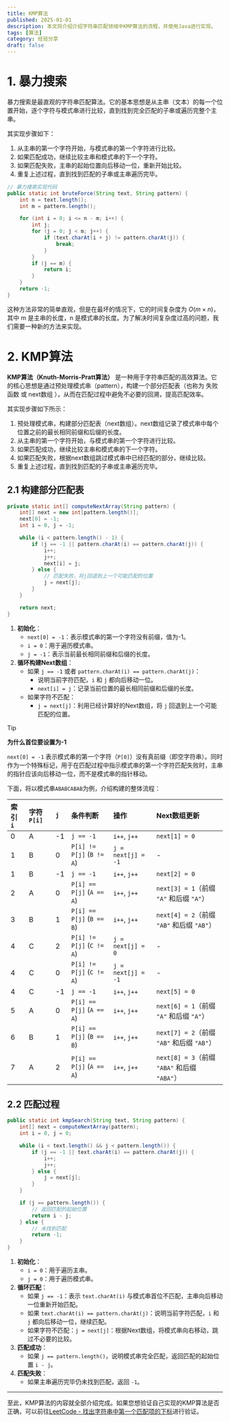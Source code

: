 ```yaml
---
title: KMP算法
published: 2025-01-01
description: 本文将介绍介绍字符串匹配领域中KMP算法的流程，并使用Java进行实现。
tags: [算法]
category: 经验分享
draft: false
---
```


# 1. 暴力搜索

暴力搜索是最直观的字符串匹配算法。它的基本思想是从主串（文本）的每一个位置开始，逐个字符与模式串进行比较，直到找到完全匹配的子串或遍历完整个主串。

其实现步骤如下：

1. 从主串的第一个字符开始，与模式串的第一个字符进行比较。
2. 如果匹配成功，继续比较主串和模式串的下一个字符。
3. 如果匹配失败，主串的起始位置向后移动一位，重新开始比较。
4. 重复上述过程，直到找到匹配的子串或主串遍历完毕。

```java
// 暴力搜索实现代码
public static int bruteForce(String text, String pattern) {
    int n = text.length(); 
    int m = pattern.length();

    for (int i = 0; i <= n - m; i++) {
        int j;
        for (j = 0; j < m; j++) {
            if (text.charAt(i + j) != pattern.charAt(j)) {
                break; 
            }
        }
        if (j == m) {
            return i;
        }
    }
    return -1;
}
```

这种方法非常的简单直观，但是在最坏的情况下，它的时间复杂度为 $O(m×n)$，其中 m 是主串的长度，n 是模式串的长度。为了解决时间复杂度过高的问题，我们需要一种新的方法来实现。



# 2. KMP算法

**KMP算法（Knuth-Morris-Pratt算法）** 是一种用于字符串匹配的高效算法。它的核心思想是通过预处理模式串（pattern），构建一个部分匹配表（也称为 失败函数 或 next数组 ），从而在匹配过程中避免不必要的回溯，提高匹配效率。

其实现步骤如下所示：

1. 预处理模式串，构建部分匹配表（next数组）。next数组记录了模式串中每个位置之前的最长相同前缀和后缀的长度。
2. 从主串的第一个字符开始，与模式串的第一个字符进行比较。
3. 如果匹配成功，继续比较主串和模式串的下一个字符。
4. 如果匹配失败，根据next数组跳过模式串中已经匹配的部分，继续比较。
5. 重复上述过程，直到找到匹配的子串或主串遍历完毕。



## 2.1 构建部分匹配表

```java
private static int[] computeNextArray(String pattern) {
    int[] next = new int[pattern.length()];
    next[0] = -1;
    int i = 0, j = -1;

    while (i < pattern.length() - 1) {
        if (j == -1 || pattern.charAt(i) == pattern.charAt(j)) {
            i++;
            j++;
            next[i] = j;
        } else {
            // 匹配失败，将j回退到上一个可能匹配的位置
            j = next[j];
        }
    }

    return next;
}
```

1. **初始化**：
   - `next[0] = -1`：表示模式串的第一个字符没有前缀，值为-1。
   - `i = 0`：用于遍历模式串。
   - `j = -1`：表示当前最长相同前缀和后缀的长度。
2. **循环构建Next数组**：
   - 如果 `j == -1` 或者 `pattern.charAt(i) == pattern.charAt(j)`：
     - 说明当前字符匹配，`i` 和 `j` 都向后移动一位。
     - `next[i] = j`：记录当前位置的最长相同前缀和后缀的长度。
   - 如果字符不匹配：
     - `j = next[j]`：利用已经计算好的Next数组，将 `j` 回退到上一个可能匹配的位置。

> [!TIP]
>
> **为什么首位要设置为-1**
>
> `next[0] = -1` 表示模式串的第一个字符（`P[0]`）没有真前缀（即空字符串）。同时作为一个特殊标记，用于在匹配过程中指示模式串的第一个字符匹配失败时，主串的指针应该向后移动一位，而不是模式串的指针移动。

下面，将以模式串`ABABCABAB`为例，介绍构建的整体流程：

| 索引 `i` | 字符 `P[i]` | `j`  | 条件判断                  | 操作               | Next数组更新                                 |
| :------- | :---------- | :--- | :------------------------ | :----------------- | :------------------------------------------- |
| 0        | A           | -1   | `j == -1`                 | `i++`, `j++`       | `next[1] = 0`                                |
| 1        | B           | 0    | `P[i] != P[j]` (`B != A`) | `j = next[j] = -1` | -                                            |
| 1        | B           | -1   | `j == -1`                 | `i++`, `j++`       | `next[2] = 0`                                |
| 2        | A           | 0    | `P[i] == P[j]` (`A == A`) | `i++`, `j++`       | `next[3] = 1`（前缀 `"A"` 和后缀 `"A"`）     |
| 3        | B           | 1    | `P[i] == P[j]` (`B == B`) | `i++`, `j++`       | `next[4] = 2`（前缀 `"AB"` 和后缀 `"AB"`）   |
| 4        | C           | 2    | `P[i] != P[j]` (`C != A`) | `j = next[j] = 0`  | -                                            |
| 4        | C           | 0    | `P[i] != P[j]` (`C != A`) | `j = next[j] = -1` | -                                            |
| 4        | C           | -1   | `j == -1`                 | `i++`, `j++`       | `next[5] = 0`                                |
| 5        | A           | 0    | `P[i] == P[j]` (`A == A`) | `i++`, `j++`       | `next[6] = 1`（前缀 `"A"` 和后缀 `"A"`）     |
| 6        | B           | 1    | `P[i] == P[j]` (`B == B`) | `i++`, `j++`       | `next[7] = 2`（前缀 `"AB"` 和后缀 `"AB"`）   |
| 7        | A           | 2    | `P[i] == P[j]` (`A == A`) | `i++`, `j++`       | `next[8] = 3`（前缀 `"ABA"` 和后缀 `"ABA"`） |



## 2.2 匹配过程

```java
public static int kmpSearch(String text, String pattern) {
    int[] next = computeNextArray(pattern);
    int i = 0, j = 0;

    while (i < text.length() && j < pattern.length()) {
        if (j == -1 || text.charAt(i) == pattern.charAt(j)) {
            i++;
            j++;
        } else {
            j = next[j];
        }
    }

    if (j == pattern.length()) {
        // 返回匹配的起始位置
        return i - j; 
    } else {
        // 未找到匹配
        return -1; 
    }
}
```

1. **初始化**：
   - `i = 0`：用于遍历主串。
   - `j = 0`：用于遍历模式串。
2. **循环匹配**：
   - 如果 `j == -1`：表示 `text.charAt(i)` 与模式串首位不匹配，主串向后移动一位重新开始匹配。
   - 如果 `text.charAt(i) == pattern.charAt(j)`：说明当前字符匹配，`i` 和 `j` 都向后移动一位，继续匹配。
   - 如果字符不匹配：`j = next[j]`：根据Next数组，将模式串向右移动，跳过不必要的比较。
3. **匹配成功**：
   - 如果 `j == pattern.length()`，说明模式串完全匹配，返回匹配的起始位置 `i - j`。
4. **匹配失败**：
   - 如果主串遍历完毕仍未找到匹配，返回 `-1`。

---

至此，KMP算法的内容就全部介绍完成。如果您想验证自己实现的KMP算法是否正确，可以前往[LeetCode - 找出字符串中第一个匹配项的下标](https://leetcode.cn/problems/find-the-index-of-the-first-occurrence-in-a-string/)进行验证。